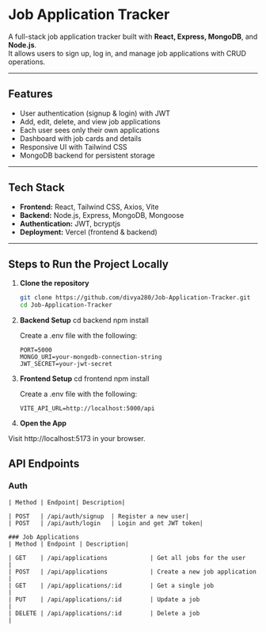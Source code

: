 # Job Application Tracker

A full-stack job application tracker built with **React, Express, MongoDB**, and **Node.js**.  
It allows users to sign up, log in, and manage job applications with CRUD operations.

---

## Features

- User authentication (signup & login) with JWT
- Add, edit, delete, and view job applications
- Each user sees only their own applications
- Dashboard with job cards and details
- Responsive UI with Tailwind CSS
- MongoDB backend for persistent storage

---

## Tech Stack

- **Frontend:** React, Tailwind CSS, Axios, Vite  
- **Backend:** Node.js, Express, MongoDB, Mongoose  
- **Authentication:** JWT, bcryptjs  
- **Deployment:** Vercel (frontend & backend)

---

## Steps to Run the Project Locally

1. **Clone the repository**
   ```bash
   git clone https://github.com/divya280/Job-Application-Tracker.git
   cd Job-Application-Tracker

2. **Backend Setup**
    cd backend
    npm install

    Create a .env file with the following:
    ```
    PORT=5000
    MONGO_URI=your-mongodb-connection-string
    JWT_SECRET=your-jwt-secret
    ```
3. **Frontend Setup**
    cd frontend
    npm install

    Create a .env file with the following:

    ````
    VITE_API_URL=http://localhost:5000/api
    ````
4. **Open the App**

Visit http://localhost:5173 in your browser.

## API Endpoints

### Auth
```
| Method | Endpoint| Description|

| POST   | /api/auth/signup  | Register a new user|
| POST   | /api/auth/login   | Login and get JWT token|

### Job Applications
| Method | Endpoint | Description|

| GET    | /api/applications            | Get all jobs for the user    |
| POST   | /api/applications            | Create a new job application |
| GET    | /api/applications/:id        | Get a single job             |
| PUT    | /api/applications/:id        | Update a job                 |
| DELETE | /api/applications/:id        | Delete a job                 |
```